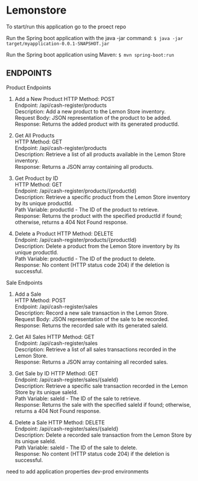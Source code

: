 # Lemonstore
To start/run this application go to the proect repo 

Run the Spring boot application with the java -jar command:
`$ java -jar target/myapplication-0.0.1-SNAPSHOT.jar`

Run the Spring boot application using Maven:
`$ mvn spring-boot:run`

## ENDPOINTS
Product Endpoints

1. Add a New Product
HTTP Method: POST  
Endpoint: /api/cash-register/products  
Description: Add a new product to the Lemon Store inventory.   
Request Body: JSON representation of the product to be added.   
Response: Returns the added product with its generated productId.   

3. Get All Products  
HTTP Method: GET   
Endpoint: /api/cash-register/products    
Description: Retrieve a list of all products available in the Lemon Store inventory.    
Response: Returns a JSON array containing all products.    

4. Get Product by ID    
HTTP Method: GET    
Endpoint: /api/cash-register/products/{productId}    
Description: Retrieve a specific product from the Lemon Store inventory by its unique productId.    
Path Variable: productId - The ID of the product to retrieve.    
Response: Returns the product with the specified productId if found; otherwise, returns a 404 Not Found response.    

5. Delete a Product
HTTP Method: DELETE    
Endpoint: /api/cash-register/products/{productId}    
Description: Delete a product from the Lemon Store inventory by its unique productId.    
Path Variable: productId - The ID of the product to delete.    
Response: No content (HTTP status code 204) if the deletion is successful.    


Sale Endpoints

1. Add a Sale    
HTTP Method: POST    
Endpoint: /api/cash-register/sales    
Description: Record a new sale transaction in the Lemon Store.    
Request Body: JSON representation of the sale to be recorded.    
Response: Returns the recorded sale with its generated saleId.    

2. Get All Sales
HTTP Method: GET    
Endpoint: /api/cash-register/sales    
Description: Retrieve a list of all sales transactions recorded in the Lemon Store.    
Response: Returns a JSON array containing all recorded sales.    

3. Get Sale by ID
HTTP Method: GET    
Endpoint: /api/cash-register/sales/{saleId}    
Description: Retrieve a specific sale transaction recorded in the Lemon Store by its unique saleId.    
Path Variable: saleId - The ID of the sale to retrieve.    
Response: Returns the sale with the specified saleId if found; otherwise, returns a 404 Not Found response.    

4. Delete a Sale
HTTP Method: DELETE    
Endpoint: /api/cash-register/sales/{saleId}    
Description: Delete a recorded sale transaction from the Lemon Store by its unique saleId.    
Path Variable: saleId - The ID of the sale to delete.    
Response: No content (HTTP status code 204) if the deletion is successful.    

need to add application properties dev-prod environments






